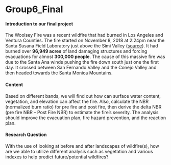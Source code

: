 # Group6_Final

#### Introduction to our final project

The Woolsey Fire was a recent wildfire that had burned in Los Angeles and Ventura Counties.  The fire started on November 8, 2018 at 2:24pm near the Santa Susana Field Laboratory just above the Simi Valley ([source](https://www.nps.gov/samo/learn/management/2018-woolsey-fire.htm)).  It had burned over **96,949 acres** of land damaging structures and forcing evacuations for almost **300,000 people**.  The cause of this massive fire was due to the Santa Ana winds pushing the fire down south just one the first day.  It crossed between San Fernando Valley and the Conejo Valley and then headed towards the Santa Monica Mountains.  

#### Content
Based on different bands, we will find out how can surface water content, vegetation, and elevation can affect the
fire.  Also, calculate the NBR (normalized burn ratio) for pre fire and post fire, then derive the
delta NBR (pre fire NBR – Post Fire NBR) to estimate the fire’s severity.  The analysis should improve the evacuation plan, fire
hazard prevention, and the reaction plan.  

#### Research Question
With the use of looking at before and after landscapes of wildfire(s), how are we able to utilize different analysis such as vegetation and various indexes to help predict future/potential wildfires?